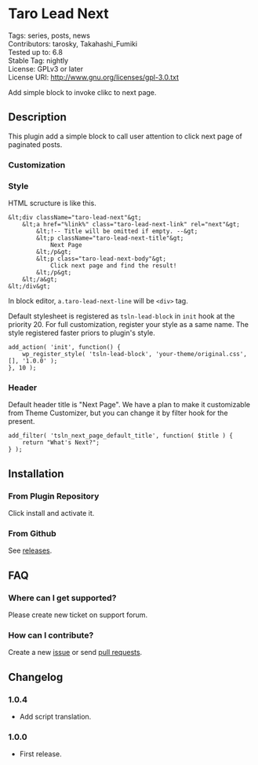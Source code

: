 # Taro Lead Next

Tags: series, posts, news  
Contributors: tarosky, Takahashi_Fumiki  
Tested up to: 6.8  
Stable Tag: nightly  
License: GPLv3 or later  
License URI: http://www.gnu.org/licenses/gpl-3.0.txt

Add simple block to invoke clikc to next page.

## Description

This plugin add a simple block to call user attention to click next page of paginated posts.

### Customization

### Style

HTML scructure is like this.

```
&lt;div className="taro-lead-next"&gt;
	&lt;a href="%link%" class="taro-lead-next-link" rel="next"&gt;
		&lt;!-- Title will be omitted if empty. --&gt;
		&lt;p className="taro-lead-next-title"&gt;
			Next Page
		&lt;/p&gt;
		&lt;p class="taro-lead-next-body"&gt;
			Click next page and find the result!
		&lt;/p&gt;
	&lt;/a&gt;
&lt;/div&gt;
```

In block editor, `a.taro-lead-next-line` will be `<div>` tag.

Default stylesheet is registered as `tsln-lead-block` in `init` hook at the priority 20.
For full customization, register your style as a same name. The style registered faster priors to plugin's style.

```
add_action( 'init', function() {
	wp_register_style( 'tsln-lead-block', 'your-theme/original.css', [], '1.0.0' );
}, 10 );
```

### Header

Default header title is "Next Page". We have a plan to make it customizable from Theme Customizer, but you can change it by filter hook for the present.

```
add_filter( 'tsln_next_page_default_title', function( $title ) {
	return "What's Next?";
} );
```

## Installation

### From Plugin Repository

Click install and activate it.

### From Github

See [releases](https://github.com/tarosky/taro-lead-next/releases).

## FAQ

### Where can I get supported?

Please create new ticket on support forum.

### How can I contribute?

Create a new [issue](https://github.com/tarosky/taro-lead-next/issues) or send [pull requests](https://github.com/tarosky/taro-lead-next/pulls).

## Changelog

### 1.0.4

* Add script translation.

### 1.0.0

* First release.
